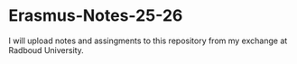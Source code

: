 # Erasmus-Notes-25-26
I will upload notes and assingments to this repository from my exchange at Radboud University.
